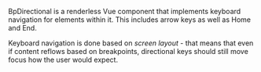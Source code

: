 BpDirectional is a renderless Vue component that implements keyboard navigation for elements within it. This includes arrow keys as well as Home and End.

Keyboard navigation is done based on _screen layout_ - that means that even if content reflows based on breakpoints, directional keys should still move focus how the user would expect.
